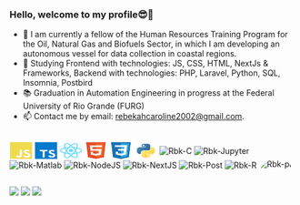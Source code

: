 ### Hello, welcome to my profile😎👋

- 🔭 I am currently a fellow of the Human Resources Training Program for the Oil, Natural Gas and Biofuels Sector, in which I am developing an autonomous vessel for data collection in coastal regions.
- 🌱 Studying Frontend with technologies: JS, CSS, HTML, NextJs & Frameworks, Backend with technologies: PHP, Laravel, Python, SQL, Insomnia, Postbird
- 📚 Graduation in Automation Engineering in progress at the Federal University of Rio Grande (FURG)
- 📫 Contact me by email: rebekahcaroline2002@gmail.com.


<div style="display: inline_block"><br>
  <img align="center" alt="Rbk-Js" height="30" width="40" src="https://raw.githubusercontent.com/devicons/devicon/master/icons/javascript/javascript-plain.svg">
  <img align="center" alt="Rbk-Ts" height="30" width="40" src="https://raw.githubusercontent.com/devicons/devicon/master/icons/typescript/typescript-plain.svg">
  <img align="center" alt="Rbk-React" height="30" width="40" src="https://raw.githubusercontent.com/devicons/devicon/master/icons/react/react-original.svg">
  <img align="center" alt="Rbk-HTML" height="30" width="40" src="https://raw.githubusercontent.com/devicons/devicon/master/icons/html5/html5-original.svg">
  <img align="center" alt="Rbk-CSS" height="30" width="40" src="https://raw.githubusercontent.com/devicons/devicon/master/icons/css3/css3-original.svg">
  <img align="center" alt="Rbk-Python" height="30" width="40" src="https://raw.githubusercontent.com/devicons/devicon/master/icons/python/python-original.svg">
  <img align="center" alt="Rbk-C" height="30" width="40" src="https://cdn.jsdelivr.net/gh/devicons/devicon/icons/c/c-original.svg">
  <img align="center" alt="Rbk-Jupyter" height="30" width="40" src="https://cdn.jsdelivr.net/gh/devicons/devicon/icons/jupyter/jupyter-original-wordmark.svg">
  <img align="center" alt="Rbk-Matlab" height="30" width="40" src="https://cdn.jsdelivr.net/gh/devicons/devicon/icons/matlab/matlab-original.svg">
  <img align="center" alt="Rbk-NodeJS" height="30" width="40" src="https://cdn.jsdelivr.net/gh/devicons/devicon/icons/nodejs/nodejs-original.svg">
  <img align="center" alt="Rbk-NextJS" height="30" width="40" src="https://cdn.jsdelivr.net/gh/devicons/devicon/icons/nextjs/nextjs-original.svg">
  <img align="center" alt="Rbk-Post" height="30" width="40" src="https://cdn.jsdelivr.net/gh/devicons/devicon/icons/postgresql/postgresql-original-wordmark.svg">
  <img align="center" alt="Rbk-R" height="30" width="40" src="https://cdn.jsdelivr.net/gh/devicons/devicon/icons/rstudio/rstudio-original.svg">
   
  <img align="right" alt="Rbk-pic" height="150" style="border-radius:50px;" src="https://user-images.githubusercontent.com/61145169/228677994-7cce848a-a26c-4e74-bba2-7a0f32ff3b33.png">
</div>


 ##
 
<div> 
 <a href="https://discord.gg/561707372465094657" target="_blank"><img src="https://img.shields.io/badge/Discord-7289DA?style=for-the-badge&logo=discord&logoColor=white" target="_blank"></a> 
  <a href = "mailto:rebekahcaroline2002@gmail.com"><img src="https://img.shields.io/badge/-Gmail-%23333?style=for-the-badge&logo=gmail&logoColor=white" target="_blank"></a>
  <a href="https://www.linkedin.com/in/rebekah-veiga-52b54b19a/" target="_blank"><img src="https://img.shields.io/badge/-LinkedIn-%230077B5?style=for-the-badge&logo=linkedin&logoColor=white" target="_blank"></a> 
</div>
